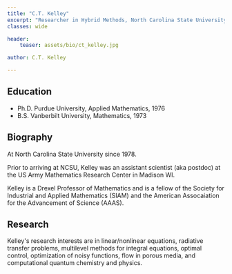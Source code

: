 ```yaml
---
title: "C.T. Kelley"
excerpt: "Researcher in Hybrid Methods, North Carolina State University"
classes: wide

header:
    teaser: assets/bio/ct_kelley.jpg

author: C.T. Kelley

---
```


## Education

* Ph.D. Purdue University, Applied Mathematics, 1976
* B.S. Vanberbilt University, Mathematics, 1973

## Biography

At North Carolina State University since 1978.

Prior to arriving at NCSU, Kelley was an assistant scientist (aka postdoc) at the US Army Mathematics Research Center in Madison WI.

Kelley is a Drexel Professor of Mathematics and is a fellow of the Society for Industrial and Applied Mathematics (SIAM) and the American Assocaiation for the Advancement of Science (AAAS).

## Research
Kelley's research interests are in linear/nonlinear equations, radiative transfer problems, multilevel methods for integral equations, optimal control, optimization of noisy functions, flow in porous media, and computational quantum chemistry and physics. 
